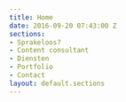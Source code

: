 ```yaml
---
title: Home
date: 2016-09-20 07:43:00 Z
sections:
- Sprakeloos?
- Content consultant
- Diensten
- Portfolio
- Contact
layout: default.sections
---
```


